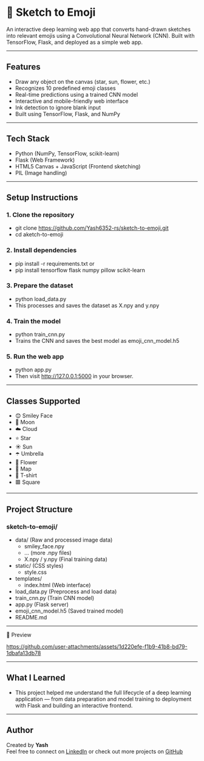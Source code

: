 # 🎨 Sketch to Emoji 

An interactive deep learning web app that converts hand-drawn sketches into relevant emojis using a Convolutional Neural Network (CNN). Built with TensorFlow, Flask, and deployed as a simple web app.

---

## Features

- Draw any object on the canvas (star, sun, flower, etc.)
- Recognizes 10 predefined emoji classes
- Real-time predictions using a trained CNN model
- Interactive and mobile-friendly web interface
- Ink detection to ignore blank input
- Built using TensorFlow, Flask, and NumPy

---

## Tech Stack

- Python (NumPy, TensorFlow, scikit-learn)
- Flask (Web Framework)
- HTML5 Canvas + JavaScript (Frontend sketching)
- PIL (Image handling)

---

## Setup Instructions

### 1. Clone the repository
   - git clone https://github.com/Yash6352-rs/sketch-to-emoji.git
   - cd aketch-to-emoji

### 2. Install dependencies
   - pip install -r requirements.txt or
   - pip install tensorflow flask numpy pillow scikit-learn
     
### 3. Prepare the dataset
   - python load_data.py
   - This processes and saves the dataset as X.npy and y.npy

### 4. Train the model
   - python train_cnn.py
   - Trains the CNN and saves the best model as emoji_cnn_model.h5
   
### 5. Run the web app
   - python app.py
   - Then visit http://127.0.0.1:5000 in your browser.

---

## Classes Supported

- 😊 Smiley Face
- 🌙 Moon
- ☁️ Cloud
- ⭐ Star
- ☀️ Sun
- ☂️ Umbrella
- 🌸 Flower
- 📍 Map
- 👕 T-shirt
- 🟥 Square


---

## Project Structure

### sketch-to-emoji/
   - data/ (Raw and processed image data)
      - smiley_face.npy
      - ... (more .npy files)
      - X.npy / y.npy (Final training data)
   - static/ (CSS styles)
      - style.css
   - templates/
      - index.html (Web interface)
   - load_data.py  (Preprocess and load data)
   - train_cnn.py  (Train CNN model)
   - app.py  (Flask server)
   - emoji_cnn_model.h5 (Saved trained model)
   - README.md

---

📸 Preview

https://github.com/user-attachments/assets/1d220efe-f1b9-41b8-bd79-1dbafa13db78

---

## What I Learned

- This project helped me understand the full lifecycle of a deep learning application — from data preparation and model training to deployment with Flask and building an interactive frontend.

---

## Author

Created by **Yash**  
Feel free to connect on [LinkedIn](https://www.linkedin.com/in/yash6352-rs/) or check out more projects on [GitHub](https://github.com/Yash6352-rs)

